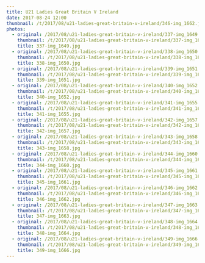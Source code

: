 ```yaml
---
title: U21 Ladies Great Britain V Ireland
date: 2017-08-24 12:00
thumbnail: /t/2017/08/u21-ladies-great-britain-v-ireland/346-img_1662.jpg
photos:
  - original: /2017/08/u21-ladies-great-britain-v-ireland/337-img_1649.jpg
    thumbnail: /t/2017/08/u21-ladies-great-britain-v-ireland/337-img_1649.jpg
    title: 337-img_1649.jpg
  - original: /2017/08/u21-ladies-great-britain-v-ireland/338-img_1650.jpg
    thumbnail: /t/2017/08/u21-ladies-great-britain-v-ireland/338-img_1650.jpg
    title: 338-img_1650.jpg
  - original: /2017/08/u21-ladies-great-britain-v-ireland/339-img_1651.jpg
    thumbnail: /t/2017/08/u21-ladies-great-britain-v-ireland/339-img_1651.jpg
    title: 339-img_1651.jpg
  - original: /2017/08/u21-ladies-great-britain-v-ireland/340-img_1652.jpg
    thumbnail: /t/2017/08/u21-ladies-great-britain-v-ireland/340-img_1652.jpg
    title: 340-img_1652.jpg
  - original: /2017/08/u21-ladies-great-britain-v-ireland/341-img_1655.jpg
    thumbnail: /t/2017/08/u21-ladies-great-britain-v-ireland/341-img_1655.jpg
    title: 341-img_1655.jpg
  - original: /2017/08/u21-ladies-great-britain-v-ireland/342-img_1657.jpg
    thumbnail: /t/2017/08/u21-ladies-great-britain-v-ireland/342-img_1657.jpg
    title: 342-img_1657.jpg
  - original: /2017/08/u21-ladies-great-britain-v-ireland/343-img_1658.jpg
    thumbnail: /t/2017/08/u21-ladies-great-britain-v-ireland/343-img_1658.jpg
    title: 343-img_1658.jpg
  - original: /2017/08/u21-ladies-great-britain-v-ireland/344-img_1660.jpg
    thumbnail: /t/2017/08/u21-ladies-great-britain-v-ireland/344-img_1660.jpg
    title: 344-img_1660.jpg
  - original: /2017/08/u21-ladies-great-britain-v-ireland/345-img_1661.jpg
    thumbnail: /t/2017/08/u21-ladies-great-britain-v-ireland/345-img_1661.jpg
    title: 345-img_1661.jpg
  - original: /2017/08/u21-ladies-great-britain-v-ireland/346-img_1662.jpg
    thumbnail: /t/2017/08/u21-ladies-great-britain-v-ireland/346-img_1662.jpg
    title: 346-img_1662.jpg
  - original: /2017/08/u21-ladies-great-britain-v-ireland/347-img_1663.jpg
    thumbnail: /t/2017/08/u21-ladies-great-britain-v-ireland/347-img_1663.jpg
    title: 347-img_1663.jpg
  - original: /2017/08/u21-ladies-great-britain-v-ireland/348-img_1664.jpg
    thumbnail: /t/2017/08/u21-ladies-great-britain-v-ireland/348-img_1664.jpg
    title: 348-img_1664.jpg
  - original: /2017/08/u21-ladies-great-britain-v-ireland/349-img_1666.jpg
    thumbnail: /t/2017/08/u21-ladies-great-britain-v-ireland/349-img_1666.jpg
    title: 349-img_1666.jpg
---
```

